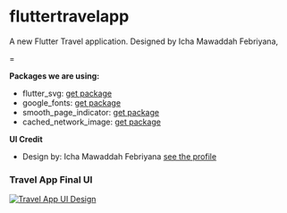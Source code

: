 # fluttertravelapp

A new Flutter Travel application. Designed by Icha Mawaddah Febriyana,

=



**Packages we are using:**

- flutter_svg: [get package](https://pub.dev/packages/flutter_svg)
- google_fonts: [get package](https://pub.dev/packages/google_fonts)
- smooth_page_indicator: [get package](https://pub.dev/packages/smooth_page_indicator)
- cached_network_image: [get package](https://pub.dev/packages/cached_network_image)




**UI Credit**

- Design by: Icha Mawaddah Febriyana [see the profile](https://dribbble.com/ichamfy)

### Travel App Final UI

[![Travel App UI Design](https://cdn.dribbble.com/users/4474622/screenshots/11982472/media/dfe39454778106fc8d42dc2951e69641.jpg)](https://dribbble.com/shots/11982472-Travel-app)
